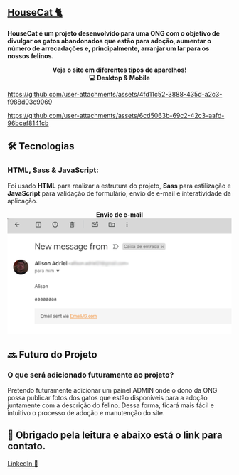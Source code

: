  ## [HouseCat 🐈 ](https://housecat-zeta.vercel.app/)

<b>HouseCat é um projeto desenvolvido para uma ONG com o objetivo de divulgar os gatos abandonados que estão para adoção,
aumentar o número de arrecadações e, principalmente, arranjar um lar para os nossos felinos.</b>





<p align="center"> <b>Veja o site em diferentes tipos de aparelhos!</b> <br/>
  <b> 💻 Desktop & Mobile</b>
  </p>
 







https://github.com/user-attachments/assets/4fd11c52-3888-435d-a2c3-f988d03c9069













 

https://github.com/user-attachments/assets/6cd5063b-69c2-42c3-aafd-96bcef8141cb






<h2> 🛠️ Tecnologias</h2>

### HTML, Sass & JavaScript:
Foi usado <b>HTML</b> para realizar a estrutura do projeto, <b>Sass</b> para estilização e <b>JavaScript</b> para validação de formulário, envio de e-mail e interatividade da aplicação.

<p align="center">
  <b>Envio de e-mail</b>
  <img src="src/assets/readme/email-teste.png" width="1200px">
</p>

<h2> 🔜 Futuro do Projeto</h2>

### O que será adicionado futuramente ao projeto?
Pretendo futuramente adicionar um painel ADMIN onde o dono da ONG possa publicar fotos dos gatos que estão disponíveis para a adoção juntamente com a descrição do felino.
Dessa forma, ficará mais fácil e intuitivo o processo de adoção e manutenção do site.


## 👋 Obrigado pela leitura e abaixo está o link para contato.

[LinkedIn 💬](https://www.linkedin.com/in/alisonadriel/)






